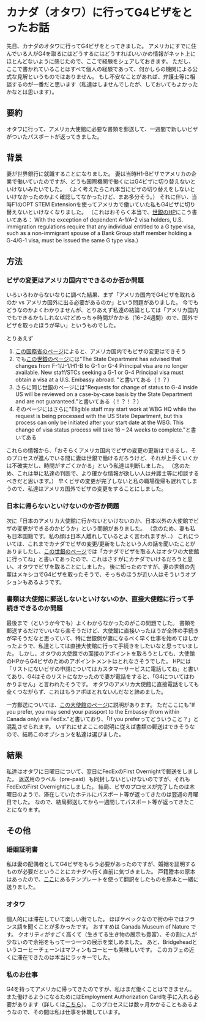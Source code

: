 # カナダ（オタワ）に行ってG4ビザをとったお話

先日、カナダのオタワに行ってG4ビザをとってきました。
アメリカにすでに住んでいる人がG4を取るにはどうするにはどうすればいいかの情報がネット上にほとんどないように感じたので、ここで経験をシェアしておきます。
ただし、ここで書かれていることはすべて個人の経験であって、何かしらの機関による公式な見解というものではありません。
もし不安なことがあれば、弁護士等に相談するのが一番だと思います（私達はしませんでしたが、しておいてもよかったかなとは思います）。

## 要約

オタワに行って、アメリカ大使館に必要な書類を郵送して、一週間で新しいビザがついたパスポートが返ってきました。

## 背景

妻が世界銀行に就職することになりました。
妻は当時H1-Bビザでアメリカの企業で働いていたのですが、どうも国際機関で働くにはG4ビザに切り替えないといけないみたいでした。
（よく考えたらこれ本当にビザの切り替えをしないといけなかったのかよく確認してなかったけど、まあ多分そう。）
それに伴い、当時F1のOPT STEM Extensionを使ってアメリカで働いていた私もG4ビザに切り替えないといけなくなりました。
（これはおそらく本当で、[世銀のHP](https://www.worldbank.org/en/about/unit/human-resources/request-g1-g4-visa-for-the-first-time-outside-the-us)にこう書いてある：
With the exception of dependent A-1/A-2 visa holders, U.S. immigration regulations require that any individual entitled to a G type visa, such as a non-immigrant spouse of a Bank Group staff member holding a G-4/G-1 visa, must be issued the same G type visa.）

## 方法

### ビザの変更はアメリカ国内でできるのか否か問題

いろいろわからないなりに調べた結果、まず「アメリカ国内でG4ビザを取れるのか vs アメリカ国外に出る必要があるのか」という問題がありました。
今でもどうなのかよくわかりませんが、とりあえず私達の結論としては「アメリカ国内でもできるかもしれないけどめっちゃ時間がかかる（16−24週間）ので、国外でビザを取ったほうが早い」というものでした。

とりあえず
1. [この国務省のページ](https://travel.state.gov/content/travel/en/us-visas/other-visa-categories/visa-employees-nato/change-status.html)によると、アメリカ国内でもビザの変更はできそう
2. でも[この世銀のページ](https://www.worldbank.org/en/about/unit/human-resources/request-change-of-visa-status-to-g4-visa-from-another-visa-status-inside-the-us-for-dependent-spouse-and-or-children-only?cq_ck=1553265360821)には"The State Department has advised that changes from F-1/J-1/H1-B to G-1 or G-4 Principal visa are no longer available. New staff/STCs seeking a G-1 or G-4 Principal visa must obtain a visa at a U.S. Embassy abroad. "と書いてある（！？）
3. さらに同じ世銀のページには"Requests for change of status to G-4 inside US will be reviewed on a case-by-case basis by the State Department and are not guaranteed."と書いてある（！？！？）
4. そのページにはさらに"Eligible staff may start work at WBG HQ while the request is being processed with the US State Department, but this process can only be initiated after your start date at the WBG. This change of visa status process will take 16 – 24 weeks to complete."と書いてある

これらの情報から、「おそらくアメリカ国内でビザの変更の更新はできるし、そのプロセスが進んでいる間に妻は世銀で働けるだろうけど、それが上手くいくかは不確実だし、時間がすごくかかる」という私達は判断しました。
（念のため、これは単に私達の判断で、より確かな情報が欲しい人は弁護士等に相談するべきだと思います。）
早くビザの変更が完了しないと私の職場復帰も遅れてしまうので、私達はアメリカ国外でビザの変更をすることにしました。

### 日本に帰らないといけないのか否か問題

次に「日本のアメリカ大使館に行かないといけないのか、日本以外の大使館でビザの変更ができるのかどうか」という問題がありました。
（念のため、妻も私も日本国籍です。私の顔は日本人離れしているとよく言われますが…）
これについては、これまでカナダでビザの変更/更新をしたという人の話を聞いたことがありましたし、[この世銀のページ](https://www.worldbank.org/en/about/unit/human-resources/request-g1-g4-visa-for-the-first-time-outside-the-us)では「カナダでビザを取る人はオタワの大使館に行ってね」と書いてあったので、これはさすがにカナダでいけるだろうと思い、オタワでビザを取ることにしました。
後に知ったのですが、妻の世銀の先輩はメキシコでG4ビザを取ったそうで、そっちのほうが近い人はそういうオプションもあるようです。

### 書類は大使館に郵送しないといけないのか、直接大使館に行って手続きできるのか問題

最後まで（というか今でも）よくわからなかったのがこの問題でした。
書類を郵送するだけでいいなら楽そうだけど、大使館に直接いったほうが全体の手続きが早そうだなと思っていて、特に世銀側が妻になるべく早く仕事を始めてほしかったようで、私達としては直接大使館に行って手続きをしたいなと思っていました。
しかし、オタワの大使館での面接のアポイントを取ろうとしても、大使館のHPからG4ビザのためのアポイントメントはとれなさそうでした。
HPには「リストにないビザの申請についてはカスタマーサービスに電話してね」と書いてあり、G4はそのリストになかったので妻が電話をすると、「G4についてはわかりません」と言われたそうです。
オタワのアメリカ大使館に直接電話をしても全くつながらず、これはもうアポはとれないんだなと諦めました。

一方郵送については、[この大使館のページ](https://ca.usembassy.gov/visas/diplomatic-official-and-international-organization-visas/)に説明があります。
ただここにも"If you prefer, you may send your passport to the Embassy (from within Canada only) via FedEx."と書いており、「If you preferってどういうこと？」と混乱させられます。
いずれにせよここの説明に従えば書類の郵送はできそうなので、結局このオプションを私達は選びました。

## 結果

私達はオタワに日曜日について、翌日にFedExのFirst Overnightで郵送をしました。
返送用のラベル（pre-paid）も同封しないといけないのですが、それもFedExのFirst Overnightにしました。
結局、ビザのプロセスが完了したのは木曜日のようで、滞在していたホテルにパスポート等が返ってきたのは翌週の月曜日でした。
なので、結局郵送してから一週間してパスポート等が返ってきたことになります。

## その他

### 婚姻証明書

私は妻の配偶者としてG4ビザをもらう必要があったのですが、婚姻を証明するものが必要だということにカナダへ行く直前に気づきました。
戸籍謄本の原本はあったので、[ここ](https://jp.usembassy.gov/passports/translation-templates/)にあるテンプレートを使って翻訳をしたものを原本と一緒に送りました。

### オタワ

個人的には滞在していて楽しい街でした。
ほぼケベックなので街の中ではフランス語を聞くことが多かったです。
おすすめは Canada Museum of Nature です。
クオリティがすごく高くて（生きてる生き物の展示も豊富）、その割に人が少ないので余裕をもって一つ一つの展示を楽しめました。
あと、Bridgeheadというコーヒーチェーンはマフィンもコーヒーも美味しいです。
このカフェの近くに滞在できたのは本当にラッキーでした。

### 私のお仕事

G4を持ってアメリカに帰ってきたのですが、私はまだ働くことはできません。
また働けるようになるためにはEmployment Authorization Cardを手に入れる必要があります（詳しくは[こちら](https://www.worldbank.org/en/about/unit/human-resources/request-or-renew-employment-authorization-card?cq_ck=1553199953625)）。
このプロセスには数ヶ月かかることもあるようなので、その間は私は仕事を休職しています。
